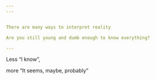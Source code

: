 ```yaml
---
---


There are many ways to interpret reality 

Are you still young and dumb enough to know everything?

---
```


Less “I know”, 

more “It seems, maybe, probably” 
